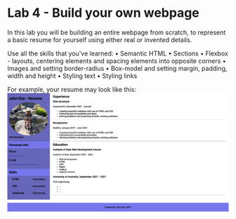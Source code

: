 # Lab 4 - Build your own webpage

In this lab you will be building an entire webpage from scratch, to represent a basic resume for yourself using either real or invented details.

Use all the skills that you’ve learned:
    • Semantic HTML
    • Sections
    • Flexbox - layouts, centering elements and spacing elements into opposite corners
    • Images and setting border-radius
    • Box-model and setting margin, padding, width and height
    • Styling text
    • Styling links

For example, your resume may look like this:
<img src="assets/website-example.png"
     alt="example website"
     style="text-align: center" />